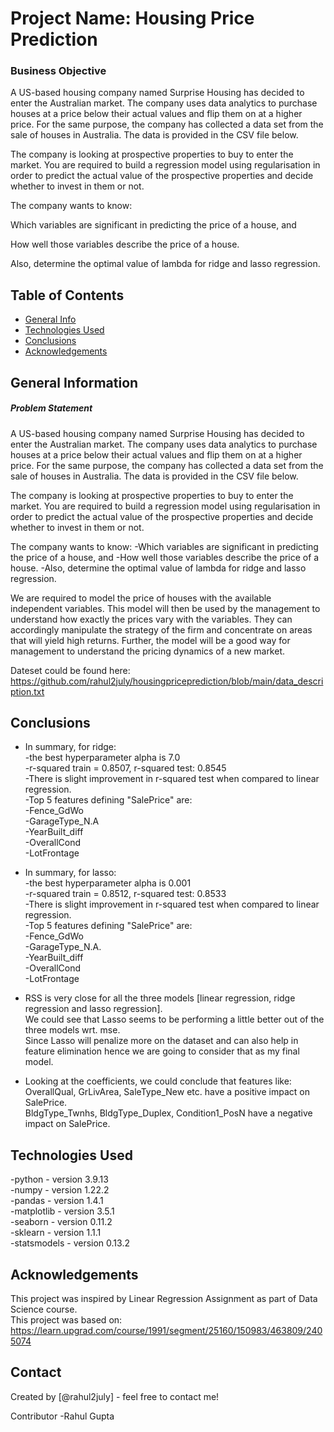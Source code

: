 # Project Name: Housing Price Prediction
### Business Objective
A US-based housing company named Surprise Housing has decided to enter the Australian market. The company uses data analytics to purchase houses at a price below their actual values and flip them on at a higher price. For the same purpose, the company has collected a data set from the sale of houses in Australia. The data is provided in the CSV file below.

The company is looking at prospective properties to buy to enter the market. You are required to build a regression model using regularisation in order to predict the actual value of the prospective properties and decide whether to invest in them or not.

The company wants to know:

Which variables are significant in predicting the price of a house, and

How well those variables describe the price of a house.

Also, determine the optimal value of lambda for ridge and lasso regression.


## Table of Contents
* [General Info](#general-information)
* [Technologies Used](#technologies-used)
* [Conclusions](#conclusions)
* [Acknowledgements](#acknowledgements)

<!-- You can include any other section that is pertinent to your problem -->

## General Information
##### Problem Statement
A US-based housing company named Surprise Housing has decided to enter the Australian market. The company uses data analytics to purchase houses at a price below their actual values and flip them on at a higher price. For the same purpose, the company has collected a data set from the sale of houses in Australia. The data is provided in the CSV file below.

The company is looking at prospective properties to buy to enter the market. You are required to build a regression model using regularisation in order to predict the actual value of the prospective properties and decide whether to invest in them or not.

The company wants to know:
-Which variables are significant in predicting the price of a house, and
-How well those variables describe the price of a house.
-Also, determine the optimal value of lambda for ridge and lasso regression.

We are required to model the price of houses with the available independent variables. 
This model will then be used by the management to understand how exactly the prices vary with the variables. 
They can accordingly manipulate the strategy of the firm and concentrate on areas that will yield high returns. 
Further, the model will be a good way for management to understand the pricing dynamics of a new market.

Dateset could be found here: https://github.com/rahul2july/housingpriceprediction/blob/main/data_description.txt

<!-- You don't have to answer all the questions - just the ones relevant to your project. -->

## Conclusions
- In summary, for ridge: <br>
-the best hyperparameter alpha is 7.0 <br>
-r-squared train = 0.8507, r-squared test: 0.8545 <br>
-There is slight improvement in r-squared test when compared to linear regression. <br>
-Top 5 features defining "SalePrice" are: <br>
    -Fence_GdWo <br>
    -GarageType_N.A <br>
    -YearBuilt_diff <br>
    -OverallCond <br>
    -LotFrontage <br>
    
- In summary, for lasso: <br>
-the best hyperparameter alpha is 0.001 <br>
-r-squared train = 0.8512, r-squared test: 0.8533 <br>
-There is slight improvement in r-squared test when compared to linear regression. <br>
-Top 5 features defining "SalePrice" are: <br>
    -Fence_GdWo <br>
    -GarageType_N.A. <br>
    -YearBuilt_diff <br>
    -OverallCond <br>
    -LotFrontage <br>
    
- RSS is very close for all the three models [linear regression, ridge regression and lasso regression]. <br>
We could see that Lasso seems to be performing a little better out of the three models wrt. mse. <br>
Since Lasso will penalize more on the dataset and can also help in feature elimination hence we are going to consider that as my final model. <br>

- Looking at the coefficients, we could conclude that features like: <br>
OverallQual, GrLivArea, SaleType_New etc. have a positive impact on SalePrice. <br>
BldgType_Twnhs, BldgType_Duplex, Condition1_PosN have a negative impact on SalePrice. <br>

<!-- You don't have to answer all the questions - just the ones relevant to your project. -->


## Technologies Used 
-python - version 3.9.13 <br>
-numpy - version 1.22.2 <br>
-pandas - version 1.4.1 <br>
-matplotlib - version 3.5.1 <br>
-seaborn - version 0.11.2 <br>
-sklearn - version 1.1.1 <br>
-statsmodels - version 0.13.2 <br>

<!-- As the libraries versions keep on changing, it is recommended to mention the version of library used in this project -->

## Acknowledgements
This project was inspired by Linear Regression Assignment as part of Data Science course. <br>
This project was based on: https://learn.upgrad.com/course/1991/segment/25160/150983/463809/2405074

## Contact
Created by [@rahul2july] - feel free to contact me! <br>

Contributor -Rahul Gupta


<!-- Optional -->
<!-- ## License -->
<!-- This project is open source and available under the [... License](). -->

<!-- You don't have to include all sections - just the one's relevant to your project -->